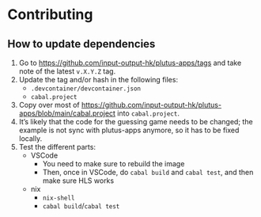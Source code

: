 # Contributing

## How to update dependencies

  1. Go to https://github.com/input-output-hk/plutus-apps/tags and take note of the latest `v.X.Y.Z` tag.
  2. Update the tag and/or hash in the following files:
      - `.devcontainer/devcontainer.json`
      - `cabal.project`
  3. Copy over most of https://github.com/input-output-hk/plutus-apps/blob/main/cabal.project into
     `cabal.project`.
  4. It’s likely that the code for the guessing game needs to be changed;
     the example is not sync with plutus-apps anymore, so it has to be fixed locally.
  5. Test the different parts:
      - VSCode
          * You need to make sure to rebuild the image
          * Then, once in VSCode, do `cabal build` and `cabal test`, and then make sure HLS works
      - nix
          * `nix-shell`
          * `cabal build`/`cabal test`
